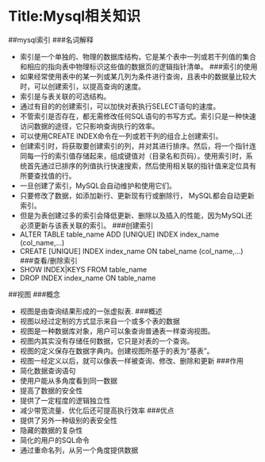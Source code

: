 # Title:Mysql相关知识
##mysql索引
###名词解释
* 索引是一个单独的、物理的数据库结构，它是某个表中一列或若干列值的集合和相应的指向表中物理标识这些值的数据页的逻辑指针清单。
###索引的使用
* 如果经常使用表中的某一列或某几列为条件进行查询，且表中的数据量比较大时，可以创建索引，以提高查询的速度。
* 索引是与表关联的可选结构。
* 通过有目的的创建索引，可以加快对表执行SELECT语句的速度。
* 不管索引是否存在，都无需修改任何SQL语句的书写方式。索引只是一种快速访问数据的途径，它只影响查询执行的效率。
* 可以使用CREATE INDEX命令在一列或若干列的组合上创建索引。
* 创建索引时，将获取要创建索引的列，并对其进行排序。然后，将一个指针连同每一行的索引值存储起来，组成键值对（目录名和页码）。使用索引时，系统首先通过已排序的列值执行快速搜索，然后使用相关联的指针值来定位具有所要查找值的行。
* 一旦创建了索引，MySQL会自动维护和使用它们。
* 只要修改了数据，如添加新行、更新现有行或删除行， MySQL都会自动更新索引。
* 但是为表创建过多的索引会降低更新、删除以及插入的性能，因为MySQL还必须更新与该表关联的索引。
###创建索引
* ALTER TABLE table\_name ADD [UNIQUE] INDEX index\_name (col_name,…) 
* CREATE [UNIQUE] INDEX index\_name ON tabel\_name (col_name,…)
###查看/删除索引
* SHOW INDEX|KEYS FROM table_name 
* DROP INDEX index_name ON table_name	

##视图
###概念
* 视图是由查询结果形成的一张虚拟表.
###概述
* 视图以经过定制的方式显示来自一个或多个表的数据
* 视图是一种数据库对象，用户可以象查询普通表一样查询视图。
* 视图内其实没有存储任何数据，它只是对表的一个查询。
* 视图的定义保存在数据字典内。创建视图所基于的表为“基表”。
* 视图一经定义以后，就可以像表一样被查询、修改、删除和更新
###作用	
* 简化数据查询语句
* 使用户能从多角度看到同一数据
* 提高了数据的安全性
* 提供了一定程度的逻辑独立性
* 减少带宽流量、优化后还可提高执行效率
###优点
* 提供了另外一种级别的表安全性
* 隐藏的数据的复杂性
* 简化的用户的SQL命令
* 通过重命名列，从另一个角度提供数据
